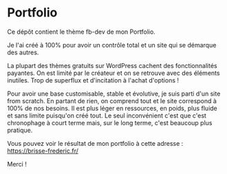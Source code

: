# Portfolio
Ce dépôt contient le thème fb-dev de mon Portfolio. 

Je l'ai créé à 100% pour avoir un contrôle total et un site qui se démarque des autres.

La plupart des thèmes gratuits sur WordPress cachent des fonctionnalités payantes. 
On est limité par le créateur et on se retrouve avec des éléments inutiles.
Trop de superflux et d'incitation à l'achat d'options ! 

Pour avoir une base customisable, stable et évolutive, je suis parti d'un site from scratch. 
En partant de rien, on comprend tout et le site correspond à 100% de nos besoins. 
Il est plus léger en ressources, en poids, plus fluide et sans limite puisqu'on créé tout. 
Le seul inconvénient c'est que c'est chronophage à court terme mais, sur le long terme, c'est beaucoup plus pratique. 

Vous pouvez voir le résultat de mon portfolio à cette adresse : https://brisse-frederic.fr/

Merci !  